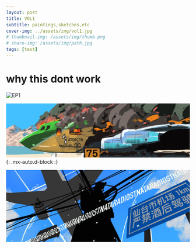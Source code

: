 ```yaml
---
layout: post
title: VOL1 
subtitle: paintings,sketches,etc
cover-img: ../assets/img/vol1.jpg
# thumbnail-img: /assets/img/thumb.png
# share-img: /assets/img/path.jpg
tags: [test]
---
```

# why this dont work

![EP1](../assets/img/navbar.jpg "EP1")

![EP2](../assets/img/EP2.png "EP2"){: .mx-auto.d-block :}

![EP3](../assets/img/EP3.jpg "EP3")
